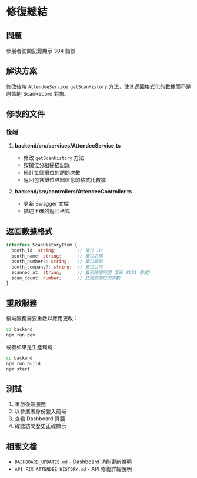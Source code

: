 # 修復總結

## 問題
參展者訪問記錄顯示 304 錯誤

## 解決方案
修改後端 `AttendeeService.getScanHistory` 方法，使其返回格式化的數據而不是原始的 ScanRecord 對象。

## 修改的文件

### 後端
1. **backend/src/services/AttendeeService.ts**
   - 修改 `getScanHistory` 方法
   - 按攤位分組掃描記錄
   - 統計每個攤位的訪問次數
   - 返回包含攤位詳細信息的格式化數據

2. **backend/src/controllers/AttendeeController.ts**
   - 更新 Swagger 文檔
   - 描述正確的返回格式

## 返回數據格式

```typescript
interface ScanHistoryItem {
  booth_id: string;        // 攤位 ID
  booth_name: string;      // 攤位名稱
  booth_number?: string;   // 攤位編號
  booth_company?: string;  // 攤位公司
  scanned_at: string;      // 最新掃描時間（ISO 8601 格式）
  scan_count: number;      // 訪問該攤位的次數
}
```

## 重啟服務

後端服務需要重啟以應用更改：

```bash
cd backend
npm run dev
```

或者如果是生產環境：

```bash
cd backend
npm run build
npm start
```

## 測試
1. 重啟後端服務
2. 以參展者身份登入前端
3. 查看 Dashboard 頁面
4. 確認訪問歷史正確顯示

## 相關文檔
- `DASHBOARD_UPDATES.md` - Dashboard 功能更新說明
- `API_FIX_ATTENDEE_HISTORY.md` - API 修復詳細說明
